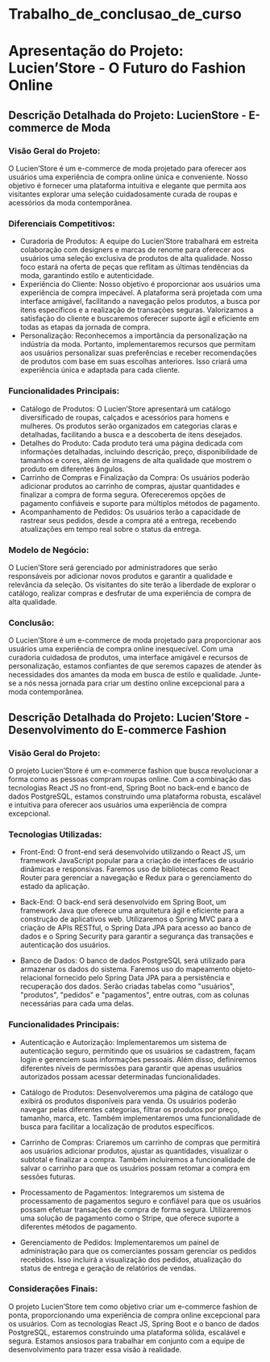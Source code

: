
# Trabalho_de_conclusao_de_curso

# Apresentação do Projeto: Lucien’Store - O Futuro do Fashion Online

## Descrição Detalhada do Projeto: LucienStore - E-commerce de Moda

### Visão Geral do Projeto:
O Lucien’Store é um e-commerce de moda projetado para oferecer aos usuários uma experiência de compra online única e conveniente. Nosso objetivo é fornecer uma plataforma intuitiva e elegante que permita aos visitantes explorar uma seleção cuidadosamente curada de roupas e acessórios da moda contemporânea.

### Diferenciais Competitivos:
- Curadoria de Produtos: A equipe do Lucien’Store trabalhará em estreita colaboração com designers e marcas de renome para oferecer aos usuários uma seleção exclusiva de produtos de alta qualidade. Nosso foco estará na oferta de peças que reflitam as últimas tendências da moda, garantindo estilo e autenticidade.
- Experiência do Cliente: Nosso objetivo é proporcionar aos usuários uma experiência de compra impecável. A plataforma será projetada com uma interface amigável, facilitando a navegação pelos produtos, a busca por itens específicos e a realização de transações seguras. Valorizamos a satisfação do cliente e buscaremos oferecer suporte ágil e eficiente em todas as etapas da jornada de compra.
- Personalização: Reconhecemos a importância da personalização na indústria da moda. Portanto, implementaremos recursos que permitam aos usuários personalizar suas preferências e receber recomendações de produtos com base em suas escolhas anteriores. Isso criará uma experiência única e adaptada para cada cliente.

### Funcionalidades Principais:
- Catálogo de Produtos: O Lucien’Store apresentará um catálogo diversificado de roupas, calçados e acessórios para homens e mulheres. Os produtos serão organizados em categorias claras e detalhadas, facilitando a busca e a descoberta de itens desejados.
- Detalhes do Produto: Cada produto terá uma página dedicada com informações detalhadas, incluindo descrição, preço, disponibilidade de tamanhos e cores, além de imagens de alta qualidade que mostrem o produto em diferentes ângulos.
- Carrinho de Compras e Finalização da Compra: Os usuários poderão adicionar produtos ao carrinho de compras, ajustar quantidades e finalizar a compra de forma segura. Ofereceremos opções de pagamento confiáveis e suporte para múltiplos métodos de pagamento.
- Acompanhamento de Pedidos: Os usuários terão a capacidade de rastrear seus pedidos, desde a compra até a entrega, recebendo atualizações em tempo real sobre o status da entrega.

### Modelo de Negócio:
O Lucien’Store será gerenciado por administradores que serão responsáveis por adicionar novos produtos e garantir a qualidade e relevância da seleção. Os visitantes do site terão a liberdade de explorar o catálogo, realizar compras e desfrutar de uma experiência de compra de alta qualidade.

### Conclusão:
O Lucien’Store é um e-commerce de moda projetado para proporcionar aos usuários uma experiência de compra online inesquecível. Com uma curadoria cuidadosa de produtos, uma interface amigável e recursos de personalização, estamos confiantes de que seremos capazes de atender às necessidades dos amantes da moda em busca de estilo e qualidade. Junte-se a nós nessa jornada para criar um destino online excepcional para a moda contemporânea.


## Descrição Detalhada do Projeto: Lucien’Store - Desenvolvimento do E-commerce Fashion

### Visão Geral do Projeto:
O projeto Lucien’Store é um e-commerce fashion que busca revolucionar a forma como as pessoas compram roupas online. Com a combinação das tecnologias React JS no front-end, Spring Boot no back-end e banco de dados PostgreSQL, estamos construindo uma plataforma robusta, escalável e intuitiva para oferecer aos usuários uma experiência de compra excepcional.

### Tecnologias Utilizadas:
- Front-End: O front-end será desenvolvido utilizando o React JS, um framework JavaScript popular para a criação de interfaces de usuário dinâmicas e responsivas. Faremos uso de bibliotecas como React Router para gerenciar a navegação e Redux para o gerenciamento do estado da aplicação.

- Back-End: O back-end será desenvolvido em Spring Boot, um framework Java que oferece uma arquitetura ágil e eficiente para a construção de aplicativos web. Utilizaremos o Spring MVC para a criação de APIs RESTful, o Spring Data JPA para acesso ao banco de dados e o Spring Security para garantir a segurança das transações e autenticação dos usuários.

- Banco de Dados: O banco de dados PostgreSQL será utilizado para armazenar os dados do sistema. Faremos uso do mapeamento objeto-relacional fornecido pelo Spring Data JPA para a persistência e recuperação dos dados. Serão criadas tabelas como "usuários", "produtos", "pedidos" e "pagamentos", entre outras, com as colunas necessárias para cada uma delas.

### Funcionalidades Principais:
- Autenticação e Autorização: Implementaremos um sistema de autenticação seguro, permitindo que os usuários se cadastrem, façam login e gerenciem suas informações pessoais. Além disso, definiremos diferentes níveis de permissões para garantir que apenas usuários autorizados possam acessar determinadas funcionalidades.

- Catálogo de Produtos: Desenvolveremos uma página de catálogo que exibirá os produtos disponíveis para venda. Os usuários poderão navegar pelas diferentes categorias, filtrar os produtos por preço, tamanho, marca, etc. Também implementaremos uma funcionalidade de busca para facilitar a localização de produtos específicos.

- Carrinho de Compras: Criaremos um carrinho de compras que permitirá aos usuários adicionar produtos, ajustar as quantidades, visualizar o subtotal e finalizar a compra. Também incluiremos a funcionalidade de salvar o carrinho para que os usuários possam retomar a compra em sessões futuras.

- Processamento de Pagamentos: Integraremos um sistema de processamento de pagamentos seguro e confiável para que os usuários possam efetuar transações de compra de forma segura. Utilizaremos uma solução de pagamento como o Stripe, que oferece suporte a diferentes métodos de pagamento.

- Gerenciamento de Pedidos: Implementaremos um painel de administração para que os comerciantes possam gerenciar os pedidos recebidos. Isso incluirá a visualização dos pedidos, atualização do status de entrega e geração de relatórios de vendas.

### Considerações Finais:
O projeto Lucien’Store tem como objetivo criar um e-commerce fashion de ponta, proporcionando uma experiência de compra online excepcional para os usuários. Com as tecnologias React JS, Spring Boot e o banco de dados PostgreSQL, estaremos construindo uma plataforma sólida, escalável e segura. Estamos ansiosos para trabalhar em conjunto com a equipe de desenvolvimento para trazer essa visão à realidade.

